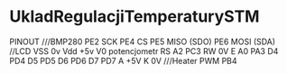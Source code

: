 # UkladRegulacjiTemperaturySTM
PINOUT
///BMP280
PE2 SCK
PE4 CS
PE5 MISO (SDO)
PE6 MOSI (SDA)
//LCD
VSS 0v
Vdd +5v
V0 potencjometr
RS A2 PC3
RW 0V
E A0 PA3
D4 PD4
D5 PD5
D6 PD6
D7 PD7
A +5V
K 0V
///Heater PWM
PB4 
